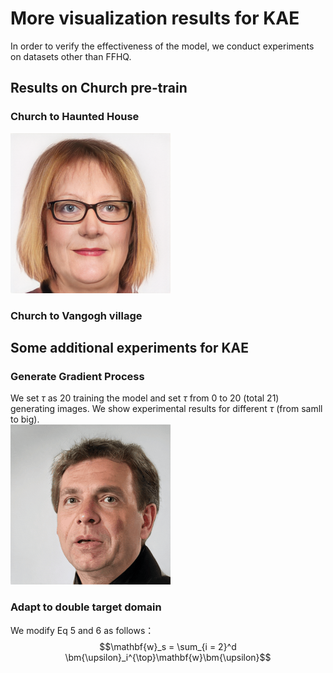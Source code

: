 # More visualization results for KAE
In order to verify the effectiveness of the model, we conduct experiments on datasets other than FFHQ.
## Results on Church pre-train
### Church to Haunted House
![test](./0003.png "ceshi")
### Church to Vangogh village

## Some additional experiments for KAE
### Generate Gradient Process
We set $\tau$ as 20 training the model and set $\tau$ from 0 to 20 \(total 21\) generating images. We show experimental results for different $\tau$ \(from samll to big\).  
![img](https://github.com/shydyl/hahahaha/blob/main/FFHQ2Modigliani.gif "FFHQ2Modigliani")

### Adapt to double target domain
We modify Eq 5 and 6 as follows：  
$$\mathbf{w}_s = \sum_{i = 2}^d \bm{\upsilon}_i^{\top}\mathbf{w}\bm{\upsilon}$$
